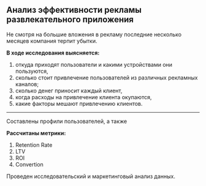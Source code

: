 Анализ эффективности рекламы развлекательного приложения
---------------------------------------------
Не смотря на большие вложения в рекламу последние несколько месяцев компания терпит убытки. 

**В ходе исследования выясняется:**

1. откуда приходят пользователи и какими устройствами они пользуются,
2. сколько стоит привлечение пользователей из различных рекламных каналов;
3. сколько денег приносит каждый клиент,
4. когда расходы на привлечение клиента окупаются,
5. какие факторы мешают привлечению клиентов.
----------------------------------------------------
Составлены профили пользователей, а также 

**Рассчитаны метрики:**

1. Retention Rate
2. LTV
3. ROI
4. Convertion

Проведен исследовательский и маркетинговый анализ данных.
